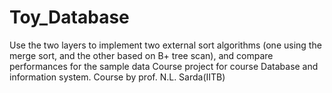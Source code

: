 # Toy_Database
 Use the two layers to implement two external sort algorithms (one using the merge sort, and the other based on B+ tree scan), and compare performances for the sample data
Course project for course Database and information system.
Course by prof. N.L. Sarda(IITB)
